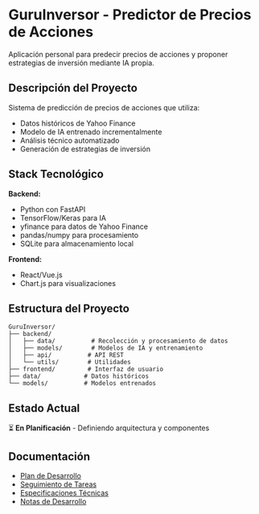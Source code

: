 # GuruInversor - Predictor de Precios de Acciones

Aplicación personal para predecir precios de acciones y proponer estrategias de inversión mediante IA propia.

## Descripción del Proyecto

Sistema de predicción de precios de acciones que utiliza:
- Datos históricos de Yahoo Finance
- Modelo de IA entrenado incrementalmente
- Análisis técnico automatizado
- Generación de estrategias de inversión

## Stack Tecnológico

**Backend:**
- Python con FastAPI
- TensorFlow/Keras para IA
- yfinance para datos de Yahoo Finance
- pandas/numpy para procesamiento
- SQLite para almacenamiento local

**Frontend:**
- React/Vue.js
- Chart.js para visualizaciones

## Estructura del Proyecto

```
GuruInversor/
├── backend/
│   ├── data/          # Recolección y procesamiento de datos
│   ├── models/        # Modelos de IA y entrenamiento
│   ├── api/          # API REST
│   └── utils/        # Utilidades
├── frontend/         # Interfaz de usuario
├── data/            # Datos históricos
└── models/          # Modelos entrenados
```

## Estado Actual

⏳ **En Planificación** - Definiendo arquitectura y componentes

## Documentación

- [Plan de Desarrollo](./plan-desarrollo.md)
- [Seguimiento de Tareas](./seguimiento-tareas.md)
- [Especificaciones Técnicas](./especificaciones-tecnicas.md)
- [Notas de Desarrollo](./notas-desarrollo.md)
